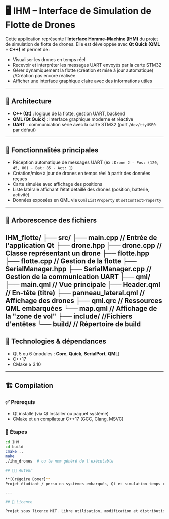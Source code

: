# 🖥️ IHM – Interface de Simulation de Flotte de Drones

Cette application représente l’**Interface Homme-Machine (IHM)** du projet de simulation de flotte de drones. Elle est développée avec **Qt Quick (QML + C++)** et permet de :

- Visualiser les drones en temps réel
- Recevoir et interpréter les messages UART envoyés par la carte STM32
- Gérer dynamiquement la flotte (création et mise à jour automatique) //Création pas encore réalisée
- Afficher une interface graphique claire avec des informations utiles

---

## 📐 Architecture

- **C++ (Qt)** : logique de la flotte, gestion UART, backend
- **QML (Qt Quick)** : interface graphique moderne et réactive
- **UART** : communication série avec la carte STM32 (port `/dev/ttyUSB0` par défaut)

---

## 🚀 Fonctionnalités principales

- Réception automatique de messages UART (ex : `Drone 2 - Pos: (120, 45, 80) - Bat: 85 - Act: 1`)
- Création/mise à jour de drones en temps réel à partir des données reçues
- Carte simulée avec affichage des positions
- Liste latérale affichant l’état détaillé des drones (position, batterie, activité)
- Données exposées en QML via `QQmlListProperty` et `setContextProperty`

---

## 📁 Arborescence des fichiers

IHM_flotte/
├── src/
    ├── main.cpp               // Entrée de l'application Qt
    ├── drone.hpp
    ├── drone.cpp              // Classe représentant un drone
    ├── flotte.hpp
    ├── flotte.cpp             // Gestion de la flotte
    ├── SerialManager.hpp
    ├── SerialManager.cpp      // Gestion de la communication UART
├── qml/
    ├── main.qml              // Vue principale
    ├── Header.qml            // En-tête (titre)
    ├── panneau_lateral.qml   // Affichage des drones
    ├── qml.qrc                // Ressources QML embarquées
    └── map.qml               // Affichage de la "zone de vol"
├── include/                  //Fichiers d'entêtes
└── build/                   // Répertoire de build 
---

## 🧱 Technologies & dépendances

- Qt 5 ou 6 (modules : **Core**, **Quick**, **SerialPort**, **QML**)
- C++17
- CMake ≥ 3.10

---

## 🏗️ Compilation

### ✅ Prérequis

- Qt installé (via Qt Installer ou paquet système)
- CMake et un compilateur C++17 (GCC, Clang, MSVC)

### 🔧 Étapes

```bash
cd IHM
cd build
cmake ..
make
./ihm_drones  # ou le nom généré de l'exécutable

## 🧑‍💻 Auteur

**[Grégoire Domer]**  
Projet étudiant / perso en systèmes embarqués, Qt et simulation temps réel

---

## 📄 Licence

Projet sous licence MIT. Libre utilisation, modification et distribution.
